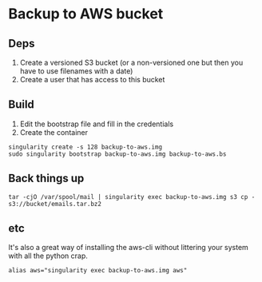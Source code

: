 # Backup to AWS bucket

## Deps

1. Create a versioned S3 bucket (or a non-versioned one but then you have to use filenames with a date)
1. Create a user that has access to this bucket

## Build

1. Edit the bootstrap file and fill in the credentials
1. Create the container

```
singularity create -s 128 backup-to-aws.img
sudo singularity bootstrap backup-to-aws.img backup-to-aws.bs
```

## Back things up

```
tar -cjO /var/spool/mail | singularity exec backup-to-aws.img s3 cp - s3://bucket/emails.tar.bz2
```

## etc

It's also a great way of installing the aws-cli without littering your system with all the python crap.

```
alias aws="singularity exec backup-to-aws.img aws"
```
